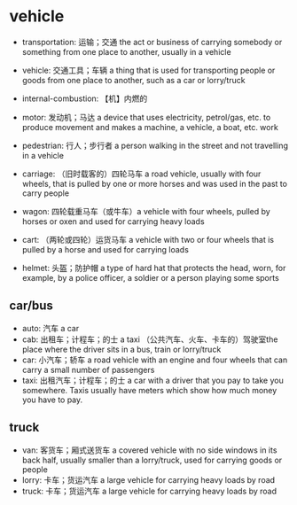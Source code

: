 # vehicle

- transportation: 运输；交通 the act or business of carrying somebody or something from one place to another, usually in a vehicle
- vehicle: 交通工具；车辆 a thing that is used for transporting people or goods from one place to another, such as a car or lorry/truck

- internal-combustion: 【机】内燃的

- motor: 发动机；马达 a device that uses electricity, petrol/gas, etc. to produce movement and makes a machine, a vehicle, a boat, etc. work

- pedestrian: 行人；步行者 a person walking in the street and not travelling in a vehicle

- carriage: （旧时载客的）四轮马车 a road vehicle, usually with four wheels, that is pulled by one or more horses and was used in the past to carry people
- wagon: 四轮载重马车（或牛车）a vehicle with four wheels, pulled by horses or oxen and used for carrying heavy loads
- cart: （两轮或四轮）运货马车 a vehicle with two or four wheels that is pulled by a horse and used for carrying loads

- helmet: 头盔；防护帽 a type of hard hat that protects the head, worn, for example, by a police officer, a soldier or a person playing some sports

## car/bus

- auto: 汽车 a car
- cab: 出租车；计程车；的士 a taxi （公共汽车、火车、卡车的）驾驶室the place where the driver sits in a bus, train or lorry/truck
- car: 小汽车；轿车 a road vehicle with an engine and four wheels that can carry a small number of passengers
- taxi: 出租汽车；计程车；的士 a car with a driver that you pay to take you somewhere. Taxis usually have meters which show how much money you have to pay.


## truck

- van: 客货车；厢式送货车 a covered vehicle with no side windows in its back half, usually smaller than a lorry/truck, used for carrying goods or people
- lorry: 卡车；货运汽车 a large vehicle for carrying heavy loads by road
- truck: 卡车；货运汽车 a large vehicle for carrying heavy loads by road


